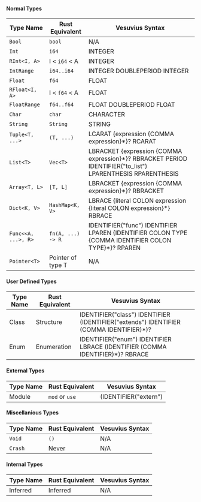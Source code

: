 #### Normal Types
Type Name            | Rust Equivalent        | Vesuvius Syntax
---------------------|------------------------|-----------------------------------------------------------------------------------------------------
 `Bool`              | `bool`                 | N/A
 `Int`               | `i64`                  | INTEGER
 `RInt<I, A>`        |  I < `i64` < A         | INTEGER
 `IntRange`          | `i64..i64`             | INTEGER DOUBLEPERIOD INTEGER
 `Float`             | `f64`                  | FLOAT
 `RFloat<I, A>`      |  I < `f64` < A         | FLOAT
 `FloatRange`        | `f64..f64`             | FLOAT DOUBLEPERIOD FLOAT
 `Char`              | `char`                 | CHARACTER
 `String`            | `String`               | STRING
 `Tuple<T, ...>`     | `(T, ...)`             | LCARAT {expression {COMMA expression}*}? RCARAT
 `List<T>`           | `Vec<T>`               | LBRACKET {expression {COMMA expression}*}? RBRACKET PERIOD IDENTIFIER("to_list") LPARENTHESIS RPARENTHESIS
 `Array<T, L>`       | `[T, L]`               | LBRACKET {expression {COMMA expression}*}? RBRACKET
 `Dict<K, V>`        | `HashMap<K, V>`        | LBRACE {literal COLON expression {literal COLON expression}*} RBRACE
 `Func<<A, ...>, R>` | `fn(A, ...) -> R`      | IDENTIFIER("func") IDENTIFIER LPAREN {IDENTIFIER COLON TYPE {COMMA IDENTIFIER COLON TYPE}*}? RPAREN
 `Pointer<T>`        |  Pointer of type T     | N/A

#### User Defined Types
Type Name            | Rust Equivalent        | Vesuvius Syntax
---------------------|------------------------|-----------------------------------------------------------------------------------------------------
  Class              |  Structure             | IDENTIFIER("class") IDENTIFIER (IDENTIFIER("extends") IDENTIFIER (COMMA IDENTIFIER)*)?
  Enum               |  Enumeration           | IDENTIFIER("enum") IDENTIFIER LBRACE (IDENTIFIER (COMMA IDENTIFIER)*)? RBRACE


#### External Types
Type Name            | Rust Equivalent        | Vesuvius Syntax
---------------------|------------------------|-----------------------------------------------------------------------------------------------------
  Module             |  `mod` or `use`        | (IDENTIFIER("extern") | IDENTIFIER("use")) IDENTIFIER


#### Miscellanious Types
Type Name            | Rust Equivalent        | Vesuvius Syntax
---------------------|------------------------|-----------------------------------------------------------------------------------------------------
 `Void`              |  `()`                  | N/A
 `Crash`             |  Never                 | N/A


#### Internal Types
Type Name            | Rust Equivalent        | Vesuvius Syntax
---------------------|------------------------|-----------------------------------------------------------------------------------------------------
  Inferred           |  Inferred              | N/A
